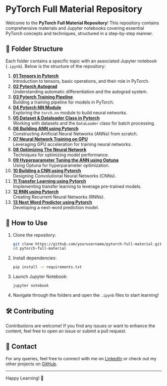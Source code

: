 # PyTorch Full Material Repository

Welcome to the **PyTorch Full Material Repository**! This repository contains comprehensive materials and Jupyter notebooks covering essential PyTorch concepts and techniques, structured in a step-by-step manner.

## 📂 Folder Structure

Each folder contains a specific topic with an associated Jupyter notebook (`.ipynb`). Below is the structure of the repository:

1. [**01 Tensors in Pytorch**](./01%20Tensors%20in%20Pytorch/)  
   Introduction to tensors, basic operations, and their role in PyTorch.
2. [**02 Pytorch Autograd**](./02%20Pytorch%20Autograd/)  
   Understanding automatic differentiation and the autograd system.
3. [**03 Pytorch Training Pipeline**](./03%20Pytorch%20Training%20Pipeline/)  
   Building a training pipeline for models in PyTorch.
4. [**04 Pytorch NN Module**](./04%20Pytorch%20NN%20Module/)  
   Exploring the `torch.nn` module to build neural networks.
5. [**05 Dataset & Dataloader Class in Pytorch**](./05%20Dataset%20%26%20Dataloader%20Class%20in%20Pytorch/)  
   Working with datasets and the `DataLoader` class for batch processing.
6. [**06 Building ANN using Pytorch**](./06%20Building%20ANN%20using%20Pytorch/)  
   Constructing Artificial Neural Networks (ANNs) from scratch.
7. [**07 Neural Network Training on GPU**](./07%20Neural%20Network%20Training%20on%20GPU/)  
   Leveraging GPU acceleration for training neural networks.
8. [**08 Optimizing The Neural Network**](./08%20Optimizing%20The%20Neural%20Network/)  
   Techniques for optimizing model performance.
9. [**09 Hyperparameter Tuning the ANN using Optuna**](./09%20Hyperparameter%20Tuning%20the%20ANN%20using%20Optuna/)  
   Using Optuna for hyperparameter optimization.
10. [**10 Building a CNN using Pytorch**](./10%20Building%20a%20CNN%20using%20Pytorch/)  
    Designing Convolutional Neural Networks (CNNs).
11. [**11 Transfer Learning using Pytorch**](./11%20Transfer%20Learning%20using%20Pytorch/)  
    Implementing transfer learning to leverage pre-trained models.
12. [**12 RNN using Pytorch**](./12%20RNN%20using%20Pytorch/)  
    Creating Recurrent Neural Networks (RNNs).
13. [**13 Next Word Predictor using Pytorch**](./13%20Next%20Word%20Predictor%20using%20Pytorch/)  
    Developing a next-word prediction model.

## 🚀 How to Use

1. Clone the repository:
   ```bash
   git clone https://github.com/yourusername/pytorch-full-material.git
   cd pytorch-full-material
   ```
2. Install dependencies:
   ```bash
   pip install -r requirements.txt
   ```
3. Launch Jupyter Notebook:
   ```bash
   jupyter notebook
   ```
4. Navigate through the folders and open the `.ipynb` files to start learning!

## 🛠️ Contributing

Contributions are welcome! If you find any issues or want to enhance the content, feel free to open an issue or submit a pull request.

## 📧 Contact

For any queries, feel free to connect with me on [LinkedIn](https://linkedin.com/in/rohan-mistry-493987202) or check out my other projects on [GitHub](https://github.com/rohanmistry231).

---

Happy Learning! 🎯